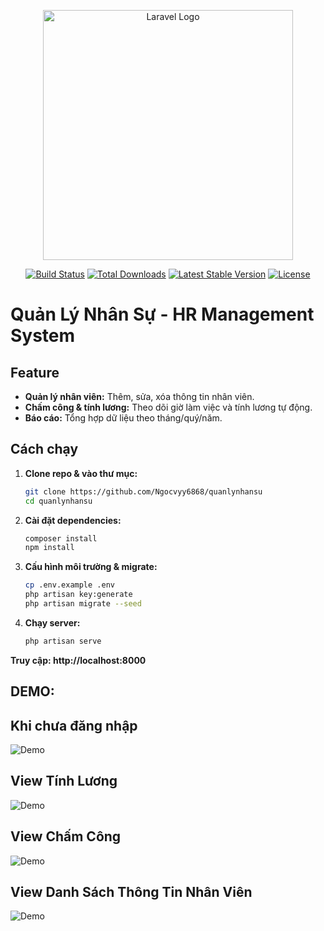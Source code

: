 <p align="center"><a href="https://laravel.com" target="_blank"><img src="https://raw.githubusercontent.com/laravel/art/master/logo-lockup/5%20SVG/2%20CMYK/1%20Full%20Color/laravel-logolockup-cmyk-red.svg" width="400" alt="Laravel Logo"></a></p>

<p align="center">
<a href="https://github.com/laravel/framework/actions"><img src="https://github.com/laravel/framework/workflows/tests/badge.svg" alt="Build Status"></a>
<a href="https://packagist.org/packages/laravel/framework"><img src="https://img.shields.io/packagist/dt/laravel/framework" alt="Total Downloads"></a>
<a href="https://packagist.org/packages/laravel/framework"><img src="https://img.shields.io/packagist/v/laravel/framework" alt="Latest Stable Version"></a>
<a href="https://packagist.org/packages/laravel/framework"><img src="https://img.shields.io/packagist/l/laravel/framework" alt="License"></a>
</p>

# Quản Lý Nhân Sự - HR Management System

## Feature
- **Quản lý nhân viên:** Thêm, sửa, xóa thông tin nhân viên.
- **Chấm công & tính lương:** Theo dõi giờ làm việc và tính lương tự động.
- **Báo cáo:** Tổng hợp dữ liệu theo tháng/quý/năm.

## Cách chạy
1. **Clone repo & vào thư mục:**
   ```bash
   git clone https://github.com/Ngocvyy6868/quanlynhansu
   cd quanlynhansu
2. **Cài đặt dependencies:**
    ```bash
    composer install
    npm install
3. **Cấu hình môi trường & migrate:**
    ```bash
    cp .env.example .env
    php artisan key:generate
    php artisan migrate --seed
4. **Chạy server:**
    ```bash
    php artisan serve
**Truy cập: http://localhost:8000**
## DEMO:
## Khi chưa đăng nhập
![Demo](images/Dashboard.png)
## View Tính Lương
![Demo](images/BangLuong.png)
## View Chấm Công
![Demo](images/ChamCong.png)
## View Danh Sách Thông Tin Nhân Viên
![Demo](images/DanhSachNhanVien.png)

